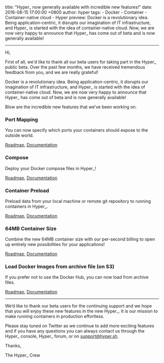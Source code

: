 title: "Hyper_ now generally available with incredible new features!"date: 2016-08-15 17:00:00 +0800author: hypertags:    - Docker    - Container    - Container-native cloud    - Hyperpreview: Docker is a revolutionary idea. Being application-centric, it disrupts our imagination of IT infrastructure, and Hyper_ is started with the idea of container-native cloud. Now, we are now very happy to announce that Hyper_ has come out of beta and is now generally available!---Hi,First of all, we'd like to thank all our beta users for taking part in the Hyper_ public beta. Over the past few months, we have received tremendous feedback from you, and we are really grateful!Docker is a revolutionary idea. Being application-centric, it disrupts our imagination of IT infrastructure, and Hyper_ is started with the idea of container-native cloud. Now, we are now very happy to announce that Hyper_ has come out of beta and is now generally available!Blow are the incredible new features that we’ve been working on.### Port MappingYou can now specify which ports your containers should expose to the outside world.[Roadmap](https://trello.com/c/2k99dJW1/1-port-mapping), [Documentation](https://docs.hyper.sh/Reference/CLI/run.html)### ComposeDeploy your Docker compose files in Hyper_![Roadmap](https://trello.com/c/tLlnMaP6/19-hyper-compose), [Documentation](https://docs.hyper.sh/Feature/compose.html)### Container PreloadPreload data from your local machine or remote git repository to running containers in Hyper_.[Roadmap](https://trello.com/c/nrSxLzRC/20-copy-data-to-volume), [Documentation](https://docs.hyper.sh/Feature/volume.html)### 64MB Container SizeCombine the new 64MB container size with our per-second billing to open up entirely new possibilities for your applications![Roadmap](https://trello.com/c/J9InK02A/22-nano-container-size), [Documentation](https://docs.hyper.sh/FAQ/pricing.html)### Load Docker Images from archive file (on S3)If you prefer not to use the Docker Hub, you can now load from archive files.[Roadmap](https://trello.com/c/vkbtPCKS/18-hyper-load-s3), [Documentation](https://docs.hyper.sh/Reference/CLI/load.html)---------------------We’d like to thank our beta users for the continuing support and we hope that you will enjoy these new features in the new Hyper_. It is our mission to make running containers in production effortless.Please stay tuned on Twitter as we continue to add more exciting features and if you have any questions you can always contact us through the Hyper_ console, Hyper_ forum, or on support@hyper.sh.Thanks,The Hyper_ Crew
